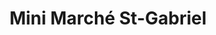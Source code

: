 ---
title: "Mini Marché St-Gabriel"
url: /saint-gabriel-de-valcartier/mini-marche-st-gabriel/
shop: convenience
---